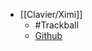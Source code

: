 - [[Clavier/Ximi]]
	- #Trackball
	- [Github](https://github.com/sadekbaroudi/fingerpunch/tree/master/keyboards/ximi)
